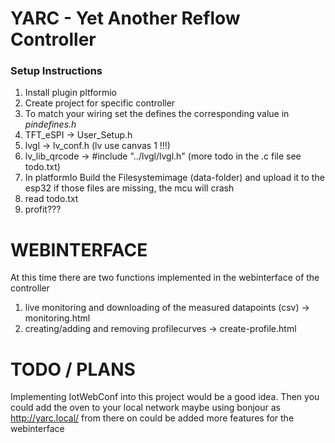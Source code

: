 # YARC - Yet Another Reflow Controller

### Setup Instructions

1. Install plugin pltformio
2. Create project for specific controller
3. To match your wiring set the defines the corresponding value in _pindefines.h_
4. TFT_eSPI -> User_Setup.h
5. lvgl -> lv_conf.h (lv use canvas 1 !!!)
6. lv_lib_qrcode -> #include "../lvgl/lvgl.h" (more todo in the .c file see todo.txt)
7. In platformIo Build the Filesystemimage (data-folder) and upload it to the esp32 if those files are missing, the mcu will crash
8. read todo.txt
9. profit???


# WEBINTERFACE

At this time there are two functions implemented in the webinterface of the controller

1. live monitoring and downloading of the measured datapoints (csv) -> monitoring.html
2. creating/adding and removing profilecurves -> create-profile.html


# TODO / PLANS

Implementing IotWebConf into this project would be a good idea. Then you could add the oven to your local network maybe using bonjour as http://yarc.local/
from there on could be added more features for the webinterface
